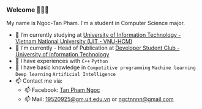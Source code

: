 ### Welcome 👋👋👋

My name is Ngoc-Tan Pham. I'm a student in Computer Science major.   
- 🌱 I’m currently studying at [University of Information Technology - Vietnam National University (UIT - VNU-HCM)](https://en.uit.edu.vn/overview-vnuhcm-university-information-technology)   
- 🌱 I'm currently - <span style="color:#red;">Head of Publication</span> at [Developer Student Club - University of Information Technology](https://dsc.community.dev/university-of-information-technology-vnu-hcm)
- 🌱 I have experiences with `C++` `Python`    
- 🌱 I have basic knowledge in `Competitive programming` `Machine learning` `Deep learning` `Artificial Intelligence`    
- 📫 Contact me via:   
  +  📫 Facebook: [Tan Pham Ngoc](https://www.facebook.com/ngctn.phm)
  +  📫 Mail: [19520925@gm.uit.edu.vn](mailto:19520925@gm.uit.edu.vn) or [ngctnnnn@gmail.com](mailto:ngctnnnn@gmail.com)   
